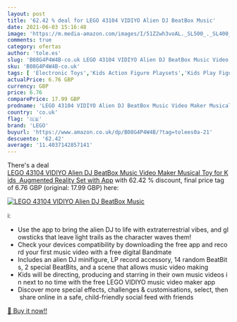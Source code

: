 ```yaml
---
layout: post
title: '62.42 % deal for LEGO 43104 VIDIYO Alien DJ BeatBox Music'
date: 2021-06-03 15:16:48
image: 'https://m.media-amazon.com/images/I/51Z2wh3voAL._SL500_._SL400_.jpg'
comments: true
category: ofertas
author: 'tole.es'
slug: 'B08G4P4W4B-co.uk LEGO 43104 VIDIYO Alien DJ BeatBox Music Video Maker...'
sku: 'B08G4P4W4B-co.uk'
tags: [ 'Electronic Toys','Kids Action Figure Playsets','Kids Play Figures','Kids Play Figures & Vehicles','Musical Toy Instruments','Toys & Games','Toys Store','lego', ]
actualPrice: 6.76 GBP
currency: GBP
price: 6.76
comparePrice: 17.99 GBP
prodname: 'LEGO 43104 VIDIYO Alien DJ BeatBox Music Video Maker Musical Toy for Kids  Augmented Reality Set with App'
country: 'co.uk'
flag: '🇬🇧'
brand: 'LEGO'
buyurl: 'https://www.amazon.co.uk/dp/B08G4P4W4B/?tag=tolees0a-21'
descuento: '62.42'
average: '11.4037142857141'
---
```


There's a deal [LEGO 43104 VIDIYO Alien DJ BeatBox Music Video Maker Musical Toy for Kids  Augmented Reality Set with App](https://www.amazon.co.uk/dp/B08G4P4W4B/?tag=tolees0a-21)  with  62.42 % discount, final price tag of  6.76 GBP (original: 17.99 GBP) here:

[![LEGO 43104 VIDIYO Alien DJ BeatBox Music](https://m.media-amazon.com/images/I/51Z2wh3voAL._SL500_._SL400_.jpg)](https://www.amazon.co.uk/dp/B08G4P4W4B/?tag=tolees0a-21)

ℹ️:

- Use the app to bring the alien DJ to life with extraterrestrial vibes, and glowsticks that leave light trails as the character waves them!
- Check your devices compatibility by downloading the free app and record your first music video with a free digital Bandmate
- Includes an alien DJ minifigure, LP record accessory, 14 random BeatBits, 2 special BeatBits, and a scene that allows music video making
- Kids will be directing, producing and starring in their own music videos in next to no time with the free LEGO VIDIYO music video maker app
- Discover more special effects, challenges & customisations, select, then share online in a safe, child-friendly social feed with friends

[🛒 Buy it now!!](https://www.amazon.co.uk/dp/B08G4P4W4B/?tag=tolees0a-21)
